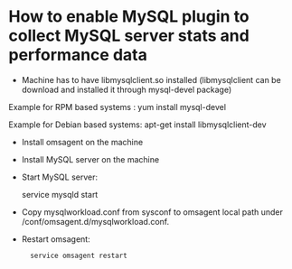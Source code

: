 # How to enable MySQL plugin to collect MySQL server stats and performance data
  - Machine has to have libmysqlclient.so installed (libmysqlclient can be download and installed it through mysql-devel package)

Example for RPM based systems : yum install mysql-devel
    
Example for Debian based systems: apt-get install libmysqlclient-dev
* Install omsagent on the machine
* Install MySQL server on the machine
* Start MySQL server:

   service mysqld start
* Copy mysqlworkload.conf from sysconf to omsagent local path under /conf/omsagent.d/mysqlworkload.conf.
* Restart omsagent:
 
		service omsagent restart


